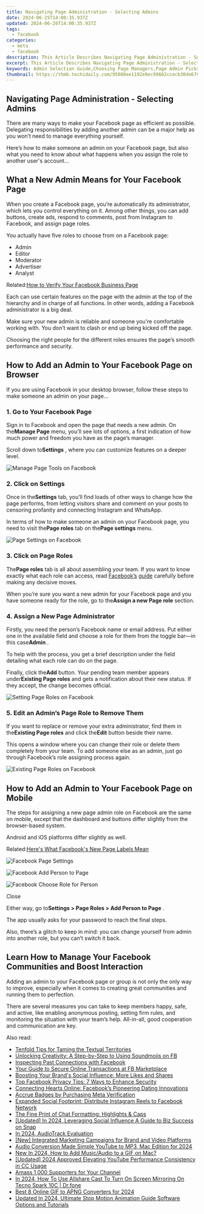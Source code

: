 ```yaml
---
title: Navigating Page Administration - Selecting Admins
date: 2024-06-25T14:00:35.937Z
updated: 2024-06-26T14:00:35.937Z
tags:
  - facebook
categories:
  - meta
  - facebook
description: This Article Describes Navigating Page Administration - Selecting Admins
excerpt: This Article Describes Navigating Page Administration - Selecting Admins
keywords: Admin Selection Guide,Choosing Page Managers,Page Admin Picks,Selecting Admin Users,Optimal Admin Selection,Admins for Page Management,Efficient Admin Recruitment
thumbnail: https://thmb.techidaily.com/95080ee1192e9ec99602ccecb30de670936b2e86c3bafe48586480f26bd563d2.jpg
---
```


## Navigating Page Administration - Selecting Admins

 There are many ways to make your Facebook page as efficient as possible. Delegating responsibilities by adding another admin can be a major help as you won’t need to manage everything yourself.

 Here’s how to make someone an admin on your Facebook page, but also what you need to know about what happens when you assign the role to another user's account...

## What a New Admin Means for Your Facebook Page

 When you create a Facebook page, you’re automatically its administrator, which lets you control everything on it. Among other things, you can add buttons, create ads, respond to comments, post from Instagram to Facebook, and assign page roles.

You actually have five roles to choose from on a Facebook page:

* Admin
* Editor
* Moderator
* Advertiser
* Analyst

 Related:[How to Verify Your Facebook Business Page](https://www.makeuseof.com/verify-facebook-business-page/)

 Each can use certain features on the page with the admin at the top of the hierarchy and in charge of all functions. In other words, adding a Facebook administrator is a big deal.

 Make sure your new admin is reliable and someone you're comfortable working with. You don’t want to clash or end up being kicked off the page.

 Choosing the right people for the different roles ensures the page’s smooth performance and security.

## How to Add an Admin to Your Facebook Page on Browser

 If you are using Facebook in your desktop browser, follow these steps to make someone an admin on your page...

### 1\. Go to Your Facebook Page

 Sign in to Facebook and open the page that needs a new admin. On the**Manage Page** menu, you’ll see lots of options, a first indication of how much power and freedom you have as the page’s manager.

 Scroll down to**Settings** , where you can customize features on a deeper level.

![Manage Page Tools on Facebook](https://static1.makeuseofimages.com/wordpress/wp-content/uploads/2021/08/manage-page-tools-on-facebook.png)

### 2\. Click on Settings

 Once in the**Settings** tab, you’ll find loads of other ways to change how the page performs, from letting visitors share and comment on your posts to censoring profanity and connecting Instagram and WhatsApp.

 In terms of how to make someone an admin on your Facebook page, you need to visit the**Page roles** tab on the**Page settings** menu.

![Page Settings on Facebook](https://static1.makeuseofimages.com/wordpress/wp-content/uploads/2021/08/page-settings-on-facebook.png)

### 3\. Click on Page Roles

 The**Page roles** tab is all about assembling your team. If you want to know exactly what each role can access, read [Facebook’s](https://www.facebook.com/help/289207354498410) [guide](http://www.facebook.com/help/289207354498410) carefully before making any decisive moves.

 When you’re sure you want a new admin for your Facebook page and you have someone ready for the role, go to the**Assign a new Page role** section.

### 4\. Assign a New Page Administrator

 Firstly, you need the person’s Facebook name or email address. Put either one in the available field and choose a role for them from the toggle bar—in this case**Admin** .

 To help with the process, you get a brief description under the field detailing what each role can do on the page.

 Finally, click the**Add** button. Your pending team member appears under**Existing Page roles** and gets a notification about their new status. If they accept, the change becomes official.

![Setting Page Roles on Facebook](https://static1.makeuseofimages.com/wordpress/wp-content/uploads/2021/08/setting-page-roles-on-facebook.png)

### 5\. Edit an Admin’s Page Role to Remove Them

 If you want to replace or remove your extra administrator, find them in the**Existing Page roles** and click the**Edit** button beside their name.

 This opens a window where you can change their role or delete them completely from your team. To add someone else as an admin, just go through Facebook’s role assigning process again.

![Existing Page Roles on Facebook](https://static1.makeuseofimages.com/wordpress/wp-content/uploads/2021/08/existing-page-roles-on-facebook.png)

## How to Add an Admin to Your Facebook Page on Mobile

 The steps for assigning a new page admin role on Facebook are the same on mobile, except that the dashboard and buttons differ slightly from the browser-based system.

Android and iOS platforms differ slightly as well.

 Related:[Here's What Facebook's New Page Labels Mean](https://www.makeuseof.com/what-facebook-new-page-labels-mean/)

![Facebook Page Settings](https://static1.makeuseofimages.com/wordpress/wp-content/uploads/2021/09/facebook-page-settings.png)

![Facebook Add Person to Page](https://static1.makeuseofimages.com/wordpress/wp-content/uploads/2021/09/facebook-add-person-to-page.png)

![Facebook Choose Role for Person](https://static1.makeuseofimages.com/wordpress/wp-content/uploads/2021/09/facebook-choose-role-for-person.png)

Close

 Either way, go to**Settings > Page Roles > Add Person to Page** .

The app usually asks for your password to reach the final steps.

 Also, there’s a glitch to keep in mind: you can change yourself from admin into another role, but you can’t switch it back.

## Learn How to Manage Your Facebook Communities and Boost Interaction

 Adding an admin to your Facebook page or group is not only the only way to improve, especially when it comes to creating great communities and running them to perfection.

 There are several measures you can take to keep members happy, safe, and active, like enabling anonymous posting, setting firm rules, and monitoring the situation with your team’s help. All-in-all, good cooperation and communication are key.


<ins class="adsbygoogle"
     style="display:block"
     data-ad-format="autorelaxed"
     data-ad-client="ca-pub-7571918770474297"
     data-ad-slot="1223367746"></ins>



<ins class="adsbygoogle"
     style="display:block"
     data-ad-client="ca-pub-7571918770474297"
     data-ad-slot="8358498916"
     data-ad-format="auto"
     data-full-width-responsive="true"></ins>

<span class="atpl-alsoreadstyle">Also read:</span>
<div><ul>
<li><a href="https://facebook.techidaily.com/tenfold-tips-for-taming-the-textual-territories/"><u>Tenfold Tips for Taming the Textual Territories</u></a></li>
<li><a href="https://facebook.techidaily.com/unlocking-creativity-a-step-by-step-to-using-soundmojis-on-fb/"><u>Unlocking Creativity: A Step-by-Step to Using Soundmojis on FB</u></a></li>
<li><a href="https://facebook.techidaily.com/inspecting-past-connections-with-facebook/"><u>Inspecting Past Connections with Facebook</u></a></li>
<li><a href="https://facebook.techidaily.com/your-guide-to-secure-online-transactions-at-fb-marketplace/"><u>Your Guide to Secure Online Transactions at FB Marketplace</u></a></li>
<li><a href="https://facebook.techidaily.com/boosting-your-brands-social-influence-more-likes-and-shares/"><u>Boosting Your Brand's Social Influence: More Likes and Shares</u></a></li>
<li><a href="https://facebook.techidaily.com/top-facebook-privacy-tips-7-ways-to-enhance-security/"><u>Top Facebook Privacy Tips: 7 Ways to Enhance Security</u></a></li>
<li><a href="https://facebook.techidaily.com/connecting-hearts-online-facebooks-pioneering-dating-innovations/"><u>Connecting Hearts Online: Facebook’s Pioneering Dating Innovations</u></a></li>
<li><a href="https://facebook.techidaily.com/accrue-badges-by-purchasing-meta-verification/"><u>Accrue Badges by Purchasing Meta Verification</u></a></li>
<li><a href="https://facebook.techidaily.com/expanded-social-footprint-distribute-instagram-reels-to-facebook-network/"><u>Expanded Social Footprint: Distribute Instagram Reels to Facebook Network</u></a></li>
<li><a href="https://facebook.techidaily.com/the-fine-print-of-chat-formatting-highlights-and-caps/"><u>The Fine Print of Chat Formatting: Highlights & Caps</u></a></li>
<li><a href="https://snapchat-videos.techidaily.com/updated-in-2024-leveraging-social-influence-a-guide-to-biz-success-on-snap/"><u>[Updated] In 2024, Leveraging Social Influence  A Guide to Biz Success on Snap</u></a></li>
<li><a href="https://screen-mirroring-recording.techidaily.com/in-2024-audiotrack-evaluation/"><u>In 2024, AudioTrack Evaluation</u></a></li>
<li><a href="https://extra-approaches.techidaily.com/new-integrated-marketing-campaigns-for-brand-and-video-platforms/"><u>[New] Integrated Marketing Campaigns for Brand and Video Platforms</u></a></li>
<li><a href="https://youtube-data.techidaily.com/-conversion-made-simple-youtube-to-mp3-mac-edition-for-2024/"><u>Audio Conversion Made Simple  YouTube to MP3, Mac Edition for 2024</u></a></li>
<li><a href="https://sound-tweaking.techidaily.com/new-in-2024-how-to-add-musicaudio-to-a-gif-on-mac/"><u>New In 2024, How to Add Music/Audio to a GIF on Mac?</u></a></li>
<li><a href="https://facebook-video-share.techidaily.com/updated-2024-approved-elevating-youtube-performance-consistency-in-cc-usage/"><u>[Updated] 2024 Approved  Elevating YouTube Performance  Consistency in CC Usage</u></a></li>
<li><a href="https://youtube-videos.techidaily.com/amass-1000-supporters-for-your-channel/"><u>Amass 1,000 Supporters for Your Channel</u></a></li>
<li><a href="https://screen-mirror.techidaily.com/in-2024-how-to-use-allshare-cast-to-turn-on-screen-mirroring-on-tecno-spark-10c-drfone-by-drfone-android/"><u>In 2024, How To Use Allshare Cast To Turn On Screen Mirroring On Tecno Spark 10C | Dr.fone</u></a></li>
<li><a href="https://ai-video-editing.techidaily.com/1713942812323-best-8-online-gif-to-apng-converters-for-2024/"><u>Best 8 Online GIF to APNG Converters for 2024</u></a></li>
<li><a href="https://smart-video-editing.techidaily.com/updated-in-2024-ultimate-stop-motion-animation-guide-software-options-and-tutorials/"><u>Updated In 2024, Ultimate Stop Motion Animation Guide Software Options and Tutorials</u></a></li>
</ul></div>
